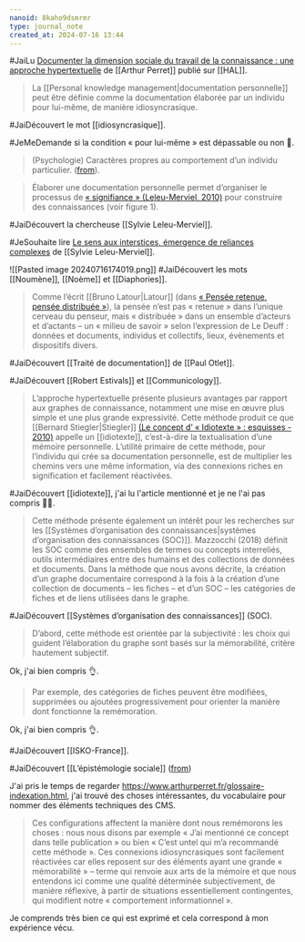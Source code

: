```yaml
---
nanoid: 8kaho9dsmrmr
type: journal_note
created_at: 2024-07-16 13:44
---
```

#JaiLu [Documenter la dimension sociale du travail de la connaissance : une approche hypertextuelle](https://www.arthurperret.fr/articles/2023-10-20-documenter-la-dimension-sociale-du-travail-de-la-connaissance.html) de [[Arthur Perret]] publié sur [[HAL]].

> La [[Personal knowledge management|documentation personnelle]] peut être définie comme la documentation élaborée par un
individu pour lui-même, de manière idiosyncrasique.

#JaiDécouvert le mot [[idiosyncrasique]].

#JeMeDemande si la condition « pour lui-même » est dépassable ou non 🤔.

> (Psychologie) Caractères propres au comportement d’un individu particulier. ([from](https://fr.wiktionary.org/wiki/idiosyncrasie)).

> Élaborer une documentation personnelle permet d’organiser le processus de
[« signifiance » (Leleu-Merviel, 2010)](https://hal.science/hal-00526508) pour construire des connaissances (voir figure 1).

#JaiDécouvert la chercheuse [[Sylvie Leleu-Merviel]].

#JeSouhaite lire [Le sens aux interstices, émergence de reliances complexes](https://hal.science/hal-00526508) de [[Sylvie Leleu-Merviel]].

![[Pasted image 20240716174019.png]]
#JaiDécouvert les mots [[Noumène]], [[Noème]] et [[Diaphories]].

> Comme l’écrit [[Bruno Latour|Latour]] (dans [« Pensée retenue, pensée distribuée »](https://app.savoirs.huma-num.fr/fr/articles/pensee-retenue-pensee-distribuee)), la pensée n’est pas « retenue » dans l’unique cerveau du penseur, mais « distribuée » dans un ensemble d’acteurs et d’actants – un « milieu de savoir » selon l’expression de Le Deuff : données et documents, individus et collectifs, lieux, évènements et dispositifs divers.

#JaiDécouvert [[Traité de documentation]] de [[Paul Otlet]].

#JaiDécouvert [[Robert Estivals]] et [[Communicology]].

> L’approche hypertextuelle présente plusieurs avantages par rapport aux graphes de connaissance, notamment une mise en œuvre plus simple et une plus grande expressivité. Cette méthode produit ce que [[Bernard Stiegler|Stiegler]] [(Le concept d’ « Idiotexte » : esquisses - 2010)](https://www.persee.fr/doc/intel_0769-4113_2010_num_53_1_1178) appelle un [[idiotexte]], c’est-à-dire la textualisation d’une mémoire personnelle. L’utilité primaire de cette méthode, pour l’individu qui crée sa documentation personnelle, est de multiplier les chemins vers une même information, via des connexions riches en signification et facilement réactivées.

#JaiDécouvert [[idiotexte]], j'ai lu l'article mentionné et je ne l'ai pas compris 🙅‍♀️.

> Cette méthode présente également un intérêt pour les recherches sur les [[Systèmes d’organisation des connaissances|systèmes d’organisation des connaissances (SOC)]]. Mazzocchi (2018) définit les SOC comme des ensembles de termes ou concepts interreliés, outils intermédiaires entre des humains et des collections de données et documents. Dans la méthode que nous avons décrite, la création d’un graphe documentaire correspond à la fois à la création d’une collection de documents – les fiches – et d’un SOC – les catégories de fiches et de liens utilisées dans le graphe.

#JaiDécouvert [[Systèmes d’organisation des connaissances]] (SOC).

> D’abord, cette méthode est orientée par la subjectivité : les choix qui guident l’élaboration du graphe sont basés sur la mémorabilité, critère hautement subjectif.

Ok, j'ai bien compris 👌.

> Par exemple, des catégories de fiches peuvent être modifiées, supprimées ou ajoutées progressivement pour orienter la manière dont fonctionne la remémoration.

Ok, j'ai bien compris 👌.

#JaiDécouvert [[ISKO-France]].

#JaiDécouvert [[L’épistémologie sociale]] ([from](https://isko-france2023.sciencesconf.org/resource/page/id/1))

J'ai pris le temps de regarder https://www.arthurperret.fr/glossaire-indexation.html, j'ai trouvé des choses intéressantes, du vocabulaire pour nommer des éléments techniques des CMS.

> Ces configurations affectent la manière dont nous remémorons les choses : nous nous disons par exemple « J’ai mentionné ce concept dans telle publication » ou bien « C’est untel qui m’a recommandé cette méthode ». Ces connexions idiosyncrasiques sont facilement réactivées car elles reposent sur des éléments ayant une grande « mémorabilité » – terme qui renvoie aux arts de la mémoire et que nous entendons ici comme une qualité déterminée subjectivement, de manière réflexive, à partir de situations essentiellement contingentes, qui modifient notre « comportement informationnel ».

Je comprends très bien ce qui est exprimé et cela correspond à mon expérience vécu.
